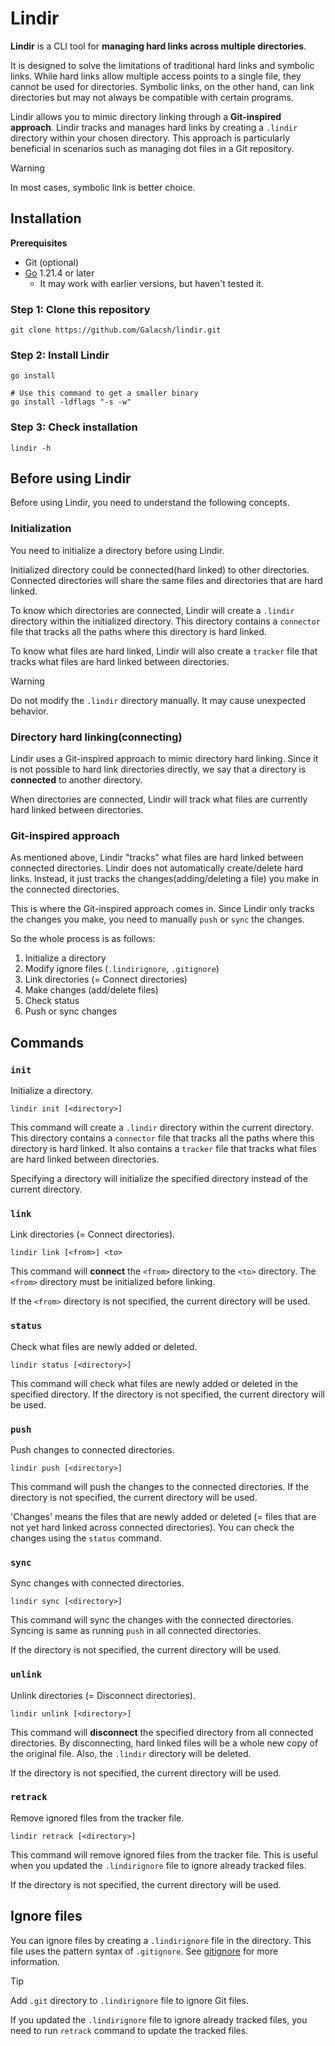 # Lindir

**Lindir** is a CLI tool for **managing hard links across multiple directories**.

It is designed to solve the limitations of traditional hard links and symbolic links. While hard links allow multiple access points to a single file, they cannot be used for directories. Symbolic links, on the other hand, can link directories but may not always be compatible with certain programs.

Lindir allows you to mimic directory linking through a **Git-inspired approach**. Lindir tracks and manages hard links by creating a `.lindir` directory within your chosen directory. This approach is particularly beneficial in scenarios such as managing dot files in a Git repository.

> [!WARNING]
> In most cases, symbolic link is better choice.

## Installation

**Prerequisites**

- Git (optional)
- [Go](https://go.dev/dl/) 1.21.4 or later
  - It may work with earlier versions, but haven't tested it.

### Step 1: Clone this repository

```shell
git clone https://github.com/Galacsh/lindir.git
```

### Step 2: Install Lindir

```shell
go install

# Use this command to get a smaller binary
go install -ldflags "-s -w"
```

### Step 3: Check installation

```shell
lindir -h
```

## Before using Lindir

Before using Lindir, you need to understand the following concepts.

### Initialization

You need to initialize a directory before using Lindir.

Initialized directory could be connected(hard linked) to other directories. Connected directories will share the same files and directories that are hard linked.

To know which directories are connected, Lindir will create a `.lindir` directory within the initialized directory. This directory contains a `connector` file that tracks all the paths where this directory is hard linked.

To know what files are hard linked, Lindir will also create a `tracker` file that tracks what files are hard linked between directories.

> [!WARNING]
> Do not modify the `.lindir` directory manually. It may cause unexpected behavior.

### Directory hard linking(connecting)

Lindir uses a Git-inspired approach to mimic directory hard linking. Since it is not possible to hard link directories directly, we say that a directory is **connected** to another directory.

When directories are connected, Lindir will track what files are currently hard linked between directories.

### Git-inspired approach

As mentioned above, Lindir "tracks" what files are hard linked between connected directories. Lindir does not automatically create/delete hard links. Instead, it just tracks the changes(adding/deleting a file) you make in the connected directories.

This is where the Git-inspired approach comes in. Since Lindir only tracks the changes you make, you need to manually `push` or `sync` the changes.

So the whole process is as follows:

1. Initialize a directory
2. Modify ignore files (`.lindirignore`, `.gitignore`)
3. Link directories (= Connect directories)
4. Make changes (add/delete files)
5. Check status
6. Push or sync changes

## Commands

### `init`

Initialize a directory.

```shell
lindir init [<directory>]
```

This command will create a `.lindir` directory within the current directory. This directory contains a `connector` file that tracks all the paths where this directory is hard linked. It also contains a `tracker` file that tracks what files are hard linked between directories.

Specifying a directory will initialize the specified directory instead of the current directory.

### `link`

Link directories (= Connect directories).

```shell
lindir link [<from>] <to>
```

This command will **connect** the `<from>` directory to the `<to>` directory. The `<from>` directory must be initialized before linking.

If the `<from>` directory is not specified, the current directory will be used.

### `status`

Check what files are newly added or deleted.

```shell
lindir status [<directory>]
```

This command will check what files are newly added or deleted in the specified directory. If the directory is not specified, the current directory will be used.

### `push`

Push changes to connected directories.

```shell
lindir push [<directory>]
```

This command will push the changes to the connected directories. If the directory is not specified, the current directory will be used.

'Changes' means the files that are newly added or deleted (= files that are not yet hard linked across connected directories). You can check the changes using the `status` command.

### `sync`

Sync changes with connected directories.

```shell
lindir sync [<directory>]
```

This command will sync the changes with the connected directories. Syncing is same as running `push` in all connected directories.

If the directory is not specified, the current directory will be used.

### `unlink`

Unlink directories (= Disconnect directories).

```shell
lindir unlink [<directory>]
```

This command will **disconnect** the specified directory from all connected directories. By disconnecting, hard linked files will be a whole new copy of the original file. Also, the `.lindir` directory will be deleted.

If the directory is not specified, the current directory will be used.

### `retrack`

Remove ignored files from the tracker file.

```shell
lindir retrack [<directory>]
```

This command will remove ignored files from the tracker file. This is useful when you updated the `.lindirignore` file to ignore already tracked files.

If the directory is not specified, the current directory will be used.

## Ignore files

You can ignore files by creating a `.lindirignore` file in the directory. This file uses the pattern syntax of `.gitignore`. See [gitignore](https://git-scm.com/docs/gitignore#_pattern_format) for more information.

> [!TIP]
> Add `.git` directory to `.lindirignore` file to ignore Git files.

If you updated the `.lindirignore` file to ignore already tracked files, you need to run `retrack` command to update the tracked files.
